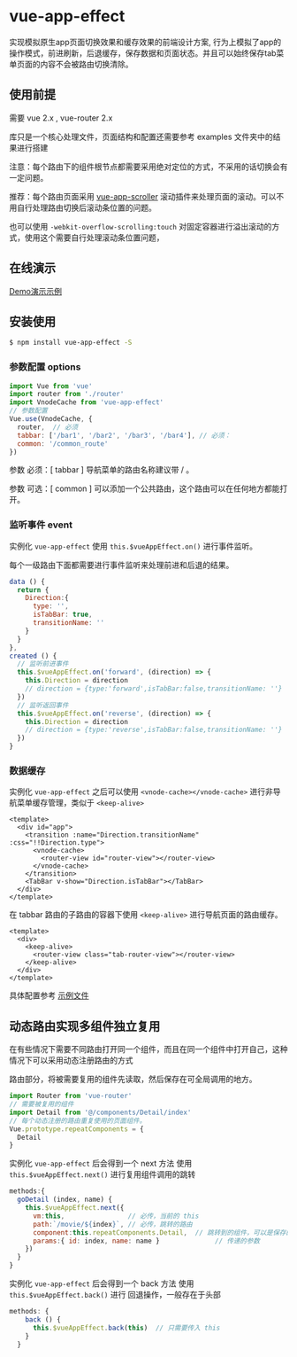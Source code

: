 # vue-app-effect
实现模拟原生app页面切换效果和缓存效果的前端设计方案, 行为上模拟了app的操作模式，前进刷新，后退缓存，保存数据和页面状态。并且可以始终保存tab菜单页面的内容不会被路由切换清除。

## 使用前提
需要 vue 2.x , vue-router 2.x 

库只是一个核心处理文件，页面结构和配置还需要参考 examples 文件夹中的结果进行搭建

注意：每个路由下的组件根节点都需要采用绝对定位的方式，不采用的话切换会有一定问题。

推荐：每个路由页面采用 [vue-app-scroller](https://github.com/JooZh/vue-app-scroller) 滚动插件来处理页面的滚动。可以不用自行处理路由切换后滚动条位置的问题。

也可以使用 `-webkit-overflow-scrolling:touch` 对固定容器进行溢出滚动的方式，使用这个需要自行处理滚动条位置问题，

## 在线演示

[Demo演示示例](https://joozh.github.io/vue-app-effect/)

## 安装使用

```bash
$ npm install vue-app-effect -S
```

### 参数配置 options

```js
import Vue from 'vue'
import router from './router' 
import VnodeCache from 'vue-app-effect'
// 参数配置
Vue.use(VnodeCache, {
  router,  // 必须
  tabbar: ['/bar1', '/bar2', '/bar3', '/bar4'], // 必须：
  common: '/common_route'
})
```
参数 必须：[ tabbar ] 导航菜单的路由名称建议带 / 。

参数 可选：[ common ] 可以添加一个公共路由，这个路由可以在任何地方都能打开。

### 监听事件 event
实例化 `vue-app-effect` 使用 `this.$vueAppEffect.on()` 进行事件监听。

每个一级路由下面都需要进行事件监听来处理前进和后退的结果。
```js
data () {
  return {
    Direction:{
      type: '',
      isTabBar: true,
      transitionName: ''
    }
  }
},
created () {
  // 监听前进事件
  this.$vueAppEffect.on('forward', (direction) => {
    this.Direction = direction
    // direction = {type:'forward',isTabBar:false,transitionName: ''}
  })
  // 监听返回事件
  this.$vueAppEffect.on('reverse', (direction) => {
    this.Direction = direction
    // direction = {type:'reverse',isTabBar:false,transitionName: ''}
  })
}
```
### 数据缓存

实例化 `vue-app-effect` 之后可以使用 `<vnode-cache></vnode-cache>` 进行非导航菜单缓存管理，类似于 `<keep-alive>`

```vue
<template>
  <div id="app">
    <transition :name="Direction.transitionName" :css="!!Direction.type">
      <vnode-cache>
        <router-view id="router-view"></router-view>
      </vnode-cache>
    </transition>
    <TabBar v-show="Direction.isTabBar"></TabBar>
  </div>
</template>
```
在 tabbar 路由的子路由的容器下使用 `<keep-alive>` 进行导航页面的路由缓存。

```vue
<template>
  <div>
    <keep-alive>
      <router-view class="tab-router-view"></router-view>
    </keep-alive>
  </div>
</template>
```

具体配置参考 [示例文件](https://github.com/JooZh/vue-app-effect/tree/master/examples)

## 动态路由实现多组件独立复用

在有些情况下需要不同路由打开同一个组件，而且在同一个组件中打开自己，这种情况下可以采用动态注册路由的方式

路由部分，将被需要复用的组件先读取，然后保存在可全局调用的地方。

```js
import Router from 'vue-router'
// 需要被复用的组件
import Detail from '@/components/Detail/index'
// 每个动态注册的路由重复使用的页面组件。
Vue.prototype.repeatComponents = {
  Detail
}
```
实例化 `vue-app-effect` 后会得到一个 next 方法 使用 `this.$vueAppEffect.next()` 进行复用组件调用的跳转

```js
methods:{
  goDetail (index, name) {
    this.$vueAppEffect.next({
      vm:this,                // 必传，当前的 this 
      path:`/movie/${index}`, // 必传，跳转的路由
      component:this.repeatComponents.Detail,  // 跳转到的组件，可以是保存的复用组件
      params:{ id: index, name: name }              // 传递的参数
    })
  }
}

```

实例化 `vue-app-effect` 后会得到一个 back 方法 使用 `this.$vueAppEffect.back()` 进行 回退操作，一般存在于头部

```js
methods: {
    back () {
      this.$vueAppEffect.back(this)  // 只需要传入 this 
    }
  }

```
